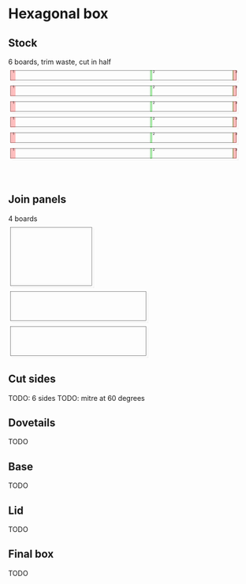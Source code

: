 # Hexagonal box
## Stock
6 boards, trim waste, cut in half
<svg width="1100" viewBox="0 0 1100 500" xmlns="http://www.w3.org/2000/svg">
<rect x="10.0" y="20.0" width="1000.0" height="43.0" style="fill: none; stroke: black; stroke-width: 1;" />
<polyline fill="none" stroke-width="0.2" stroke-dasharray="" stroke="gray" points="10.0,63.0 19.192388155425117,72.19238815542512 1019.1923881554251,72.19238815542512 1019.1923881554251,72.19238815542512 1010.0,63.0" />
<polyline fill="none" stroke-width="0.2" stroke-dasharray="" stroke="gray" points="1010.0,20.0 1019.1923881554251,29.192388155425117 1019.1923881554251,72.19238815542512" />
<rect x="10.0" y="20.0" width="21.0" height="44.0" style="fill: rgba(255,0,0,0.25); stroke: rgba(255,0,0,0.25); stroke-width: 1;" />
<text style="" text-anchor="left" x="20.0" y="30.0" fill="black">1</text>
<rect x="630.0" y="20.0" width="6.0" height="44.0" style="fill: rgba(0,255,0,0.25); stroke: green; stroke-width: 1;" />
<text style="" text-anchor="left" x="640.0" y="30.0" fill="black">2</text>
<rect x="995.0" y="20.0" width="1.0" height="44.0" style="fill: rgba(0,255,0,0.25); stroke: green; stroke-width: 1;" />
<text style="" text-anchor="left" x="1005.0" y="30.0" fill="black">3</text>
<rect x="995.0" y="20.0" width="16.0" height="44.0" style="fill: rgba(255,0,0,0.25); stroke: rgba(255,0,0,0.25); stroke-width: 1;" />
<rect x="10.0" y="89.0" width="1000.0" height="43.0" style="fill: none; stroke: black; stroke-width: 1;" />
<polyline fill="none" stroke-width="0.2" stroke-dasharray="" stroke="gray" points="10.0,132.0 19.192388155425117,141.1923881554251 1019.1923881554251,141.1923881554251 1019.1923881554251,141.1923881554251 1010.0,132.0" />
<polyline fill="none" stroke-width="0.2" stroke-dasharray="" stroke="gray" points="1010.0,89.0 1019.1923881554251,98.19238815542512 1019.1923881554251,141.1923881554251" />
<rect x="10.0" y="89.0" width="21.0" height="44.0" style="fill: rgba(255,0,0,0.25); stroke: rgba(255,0,0,0.25); stroke-width: 1;" />
<text style="" text-anchor="left" x="20.0" y="99.0" fill="black">1</text>
<rect x="630.0" y="89.0" width="6.0" height="44.0" style="fill: rgba(0,255,0,0.25); stroke: green; stroke-width: 1;" />
<text style="" text-anchor="left" x="640.0" y="99.0" fill="black">2</text>
<rect x="995.0" y="89.0" width="1.0" height="44.0" style="fill: rgba(0,255,0,0.25); stroke: green; stroke-width: 1;" />
<text style="" text-anchor="left" x="1005.0" y="99.0" fill="black">3</text>
<rect x="995.0" y="89.0" width="16.0" height="44.0" style="fill: rgba(255,0,0,0.25); stroke: rgba(255,0,0,0.25); stroke-width: 1;" />
<rect x="10.0" y="158.0" width="1000.0" height="43.0" style="fill: none; stroke: black; stroke-width: 1;" />
<polyline fill="none" stroke-width="0.2" stroke-dasharray="" stroke="gray" points="10.0,201.0 19.192388155425117,210.1923881554251 1019.1923881554251,210.1923881554251 1019.1923881554251,210.1923881554251 1010.0,201.0" />
<polyline fill="none" stroke-width="0.2" stroke-dasharray="" stroke="gray" points="1010.0,158.0 1019.1923881554251,167.1923881554251 1019.1923881554251,210.1923881554251" />
<rect x="10.0" y="158.0" width="21.0" height="44.0" style="fill: rgba(255,0,0,0.25); stroke: rgba(255,0,0,0.25); stroke-width: 1;" />
<text style="" text-anchor="left" x="20.0" y="168.0" fill="black">1</text>
<rect x="630.0" y="158.0" width="6.0" height="44.0" style="fill: rgba(0,255,0,0.25); stroke: green; stroke-width: 1;" />
<text style="" text-anchor="left" x="640.0" y="168.0" fill="black">2</text>
<rect x="995.0" y="158.0" width="1.0" height="44.0" style="fill: rgba(0,255,0,0.25); stroke: green; stroke-width: 1;" />
<text style="" text-anchor="left" x="1005.0" y="168.0" fill="black">3</text>
<rect x="995.0" y="158.0" width="16.0" height="44.0" style="fill: rgba(255,0,0,0.25); stroke: rgba(255,0,0,0.25); stroke-width: 1;" />
<rect x="10.0" y="227.0" width="1000.0" height="43.0" style="fill: none; stroke: black; stroke-width: 1;" />
<polyline fill="none" stroke-width="0.2" stroke-dasharray="" stroke="gray" points="10.0,270.0 19.192388155425117,279.19238815542514 1019.1923881554251,279.19238815542514 1019.1923881554251,279.19238815542514 1010.0,270.0" />
<polyline fill="none" stroke-width="0.2" stroke-dasharray="" stroke="gray" points="1010.0,227.0 1019.1923881554251,236.1923881554251 1019.1923881554251,279.19238815542514" />
<rect x="10.0" y="227.0" width="21.0" height="44.0" style="fill: rgba(255,0,0,0.25); stroke: rgba(255,0,0,0.25); stroke-width: 1;" />
<text style="" text-anchor="left" x="20.0" y="237.0" fill="black">1</text>
<rect x="630.0" y="227.0" width="6.0" height="44.0" style="fill: rgba(0,255,0,0.25); stroke: green; stroke-width: 1;" />
<text style="" text-anchor="left" x="640.0" y="237.0" fill="black">2</text>
<rect x="995.0" y="227.0" width="1.0" height="44.0" style="fill: rgba(0,255,0,0.25); stroke: green; stroke-width: 1;" />
<text style="" text-anchor="left" x="1005.0" y="237.0" fill="black">3</text>
<rect x="995.0" y="227.0" width="16.0" height="44.0" style="fill: rgba(255,0,0,0.25); stroke: rgba(255,0,0,0.25); stroke-width: 1;" />
<rect x="10.0" y="296.0" width="1000.0" height="43.0" style="fill: none; stroke: black; stroke-width: 1;" />
<polyline fill="none" stroke-width="0.2" stroke-dasharray="" stroke="gray" points="10.0,339.0 19.192388155425117,348.19238815542514 1019.1923881554251,348.19238815542514 1019.1923881554251,348.19238815542514 1010.0,339.0" />
<polyline fill="none" stroke-width="0.2" stroke-dasharray="" stroke="gray" points="1010.0,296.0 1019.1923881554251,305.19238815542514 1019.1923881554251,348.19238815542514" />
<rect x="10.0" y="296.0" width="21.0" height="44.0" style="fill: rgba(255,0,0,0.25); stroke: rgba(255,0,0,0.25); stroke-width: 1;" />
<text style="" text-anchor="left" x="20.0" y="306.0" fill="black">1</text>
<rect x="630.0" y="296.0" width="6.0" height="44.0" style="fill: rgba(0,255,0,0.25); stroke: green; stroke-width: 1;" />
<text style="" text-anchor="left" x="640.0" y="306.0" fill="black">2</text>
<rect x="995.0" y="296.0" width="1.0" height="44.0" style="fill: rgba(0,255,0,0.25); stroke: green; stroke-width: 1;" />
<text style="" text-anchor="left" x="1005.0" y="306.0" fill="black">3</text>
<rect x="995.0" y="296.0" width="16.0" height="44.0" style="fill: rgba(255,0,0,0.25); stroke: rgba(255,0,0,0.25); stroke-width: 1;" />
<rect x="10.0" y="365.0" width="1000.0" height="43.0" style="fill: none; stroke: black; stroke-width: 1;" />
<polyline fill="none" stroke-width="0.2" stroke-dasharray="" stroke="gray" points="10.0,408.0 19.192388155425117,417.19238815542514 1019.1923881554251,417.19238815542514 1019.1923881554251,417.19238815542514 1010.0,408.0" />
<polyline fill="none" stroke-width="0.2" stroke-dasharray="" stroke="gray" points="1010.0,365.0 1019.1923881554251,374.19238815542514 1019.1923881554251,417.19238815542514" />
<rect x="10.0" y="365.0" width="21.0" height="44.0" style="fill: rgba(255,0,0,0.25); stroke: rgba(255,0,0,0.25); stroke-width: 1;" />
<text style="" text-anchor="left" x="20.0" y="375.0" fill="black">1</text>
<rect x="630.0" y="365.0" width="6.0" height="44.0" style="fill: rgba(0,255,0,0.25); stroke: green; stroke-width: 1;" />
<text style="" text-anchor="left" x="640.0" y="375.0" fill="black">2</text>
<rect x="995.0" y="365.0" width="1.0" height="44.0" style="fill: rgba(0,255,0,0.25); stroke: green; stroke-width: 1;" />
<text style="" text-anchor="left" x="1005.0" y="375.0" fill="black">3</text>
<rect x="995.0" y="365.0" width="16.0" height="44.0" style="fill: rgba(255,0,0,0.25); stroke: rgba(255,0,0,0.25); stroke-width: 1;" />
</svg>

## Join panels
4 boards
<svg width="1100" viewBox="0 0 1100 600" xmlns="http://www.w3.org/2000/svg">
<rect x="10.0" y="20.0" width="360.0" height="258.0" style="fill: none; stroke: black; stroke-width: 1;" />
<polyline fill="none" stroke-width="0.2" stroke-dasharray="" stroke="gray" points="10.0,278.0 19.192388155425117,287.19238815542514 379.19238815542514,287.19238815542514 379.19238815542514,287.19238815542514 370.0,278.0" />
<polyline fill="none" stroke-width="0.2" stroke-dasharray="" stroke="gray" points="370.0,20.0 379.19238815542514,29.192388155425117 379.19238815542514,287.19238815542514" />
<rect x="10.0" y="304.0" width="600.0" height="129.0" style="fill: none; stroke: black; stroke-width: 1;" />
<polyline fill="none" stroke-width="0.2" stroke-dasharray="" stroke="gray" points="10.0,433.0 19.192388155425117,442.19238815542514 619.1923881554251,442.19238815542514 619.1923881554251,442.19238815542514 610.0,433.0" />
<polyline fill="none" stroke-width="0.2" stroke-dasharray="" stroke="gray" points="610.0,304.0 619.1923881554251,313.19238815542514 619.1923881554251,442.19238815542514" />
<rect x="10.0" y="459.0" width="600.0" height="129.0" style="fill: none; stroke: black; stroke-width: 1;" />
<polyline fill="none" stroke-width="0.2" stroke-dasharray="" stroke="gray" points="10.0,588.0 19.192388155425117,597.1923881554251 619.1923881554251,597.1923881554251 619.1923881554251,597.1923881554251 610.0,588.0" />
<polyline fill="none" stroke-width="0.2" stroke-dasharray="" stroke="gray" points="610.0,459.0 619.1923881554251,468.19238815542514 619.1923881554251,597.1923881554251" />
</svg>

## Cut sides
TODO: 6 sides
TODO: mitre at 60 degrees
## Dovetails
TODO
## Base
TODO
## Lid
TODO
## Final box
TODO
